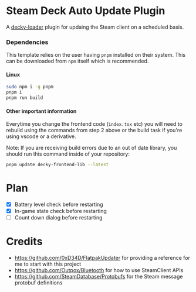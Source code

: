 # Steam Deck Auto Update Plugin
A [decky-loader](https://github.com/SteamDeckHomebrew/deckly-loader) plugin for updaing the Steam client on a scheduled basis.

### Dependencies

This template relies on the user having `pnpm` installed on their system.
This can be downloaded from `npm` itself which is recommended.

#### Linux

```bash
sudo npm i -g pnpm
pnpm i
pnpm run build
```

#### Other important information

Everytime you change the frontend code (`index.tsx` etc) you will need to rebuild using the commands from step 2 above or the build task if you're using vscode or a derivative.

Note: If you are receiving build errors due to an out of date library, you should run this command inside of your repository:

```bash
pnpm update decky-frontend-lib --latest
```

# Plan
- [x] Battery level check before restarting
- [x] In-game state check before restarting
- [ ] Count down dialog before restarting

# Credits
* https://github.com/0xD34D/FlatpakUpdater for providing a reference for me to start with this project
* https://github.com/Outpox/Bluetooth for how to use SteamClient APIs
* https://github.com/SteamDatabase/Protobufs for the Steam message protobuf definitions